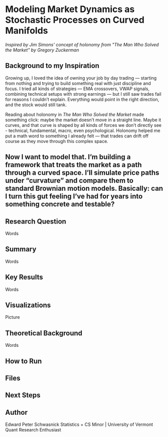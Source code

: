 # Modeling Market Dynamics as Stochastic Processes on Curved Manifolds
*Inspired by Jim Simons' concept of holonomy from "The Man Who Solved the Market" by Gregory Zuckerman*
## Background to my Inspiration
Growing up, I loved the idea of owning your job by day trading — starting from nothing and trying to build something real with just discipline and focus. I tried all kinds of strategies — EMA crossovers, VWAP signals, combining technical setups with strong earnings — but I still saw trades fail for reasons I couldn’t explain. Everything would point in the right direction, and the stock would still tank.

Reading about holonomy in *The Man Who Solved the Market* made something click: maybe the market doesn’t move in a straight line. Maybe it curves, and that curve is shaped by all kinds of forces we don’t directly see - technical, fundamental, macro, even psychological. Holonomy helped me put a math word to something I already felt — that trades can drift off course as they move through this complex space.

Now I want to model that. I’m building a framework that treats the market as a path through a curved space. I’ll simulate price paths under “curvature” and compare them to standard Brownian motion models. Basically: can I turn this gut feeling I’ve had for years into something concrete and testable?
---
## Research Question
Words

## Summary
Words

## Key Results
Words

## Visualizations
Picture

## Theoretical Background
Words

## How to Run

## Files

## Next Steps

## Author
Edward Peter Schwasnick
Statistics + CS Minor | University of Vermont
Quant Research Enthusiast
